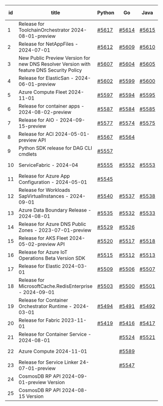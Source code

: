 | id | title | Python | Go | Java | Js | created date | target date | status |
| ------ | ------ | ------ | ------ | ------ | ------ | ------ | ------ | :-----: |
| 1 | Release for ToolchainOrchestrator  2024-08-01-preview  | [#5617](https://github.com/Azure/sdk-release-request/issues/5617)  | [#5614](https://github.com/Azure/sdk-release-request/issues/5614)  | [#5615](https://github.com/Azure/sdk-release-request/issues/5615)  | [#5616](https://github.com/Azure/sdk-release-request/issues/5616)  | 10-15 | 10-25 |  |
| 2 | Release for NetAppFiles - 2024-07-01  | [#5612](https://github.com/Azure/sdk-release-request/issues/5612)  | [#5609](https://github.com/Azure/sdk-release-request/issues/5609)  | [#5610](https://github.com/Azure/sdk-release-request/issues/5610)  | [#5611](https://github.com/Azure/sdk-release-request/issues/5611)  | 10-14 | 10-25 |  |
| 3 | New Public Preview Version for new DNS Resolver Version with feature DNS Security Policy  | [#5607](https://github.com/Azure/sdk-release-request/issues/5607)  | [#5604](https://github.com/Azure/sdk-release-request/issues/5604)  | [#5605](https://github.com/Azure/sdk-release-request/issues/5605)  | [#5606](https://github.com/Azure/sdk-release-request/issues/5606)  | 10-11 | 10-25 | Hold on by Python/ |
| 4 | Release for ElasticSan - 2024-06-01-preview  | [#5602](https://github.com/Azure/sdk-release-request/issues/5602)  | [#5599](https://github.com/Azure/sdk-release-request/issues/5599)  | [#5600](https://github.com/Azure/sdk-release-request/issues/5600)  | [#5601](https://github.com/Azure/sdk-release-request/issues/5601)  | 10-11 | 10-24 |  |
| 5 | Azure Compute Fleet 2024-11-01  | [#5597](https://github.com/Azure/sdk-release-request/issues/5597)  | [#5594](https://github.com/Azure/sdk-release-request/issues/5594)  | [#5595](https://github.com/Azure/sdk-release-request/issues/5595)  | [#5596](https://github.com/Azure/sdk-release-request/issues/5596)  | 10-10 | 10-25 |  |
| 6 | Release for container apps - 2024-08-02-preview  | [#5587](https://github.com/Azure/sdk-release-request/issues/5587)  | [#5584](https://github.com/Azure/sdk-release-request/issues/5584)  | [#5585](https://github.com/Azure/sdk-release-request/issues/5585)  | [#5586](https://github.com/Azure/sdk-release-request/issues/5586)  | 10-10 | 10-25 | Hold on by Python/ |
| 7 | Release for AIO - 2024-09-15-preview  | [#5577](https://github.com/Azure/sdk-release-request/issues/5577)  | [#5574](https://github.com/Azure/sdk-release-request/issues/5574)  | [#5575](https://github.com/Azure/sdk-release-request/issues/5575)  | [#5576](https://github.com/Azure/sdk-release-request/issues/5576)  | 10-07 | 10-25 |  |
| 8 | Release for ACI 2024-05-01-preview API  | [#5567](https://github.com/Azure/sdk-release-request/issues/5567)  | [#5564](https://github.com/Azure/sdk-release-request/issues/5564)  |  | [#5571](https://github.com/Azure/sdk-release-request/issues/5571)  | 10-04 | 10-25 | Hold on by Python/ |
| 9 | Python SDK release for DAG CLI cmdlets  | [#5557](https://github.com/Azure/sdk-release-request/issues/5557)  |  |  |  | 10-02 | 10-24 | Hold on by Python/ |
| 10 | ServiceFabric - 2024-04  | [#5555](https://github.com/Azure/sdk-release-request/issues/5555)  | [#5552](https://github.com/Azure/sdk-release-request/issues/5552)  | [#5553](https://github.com/Azure/sdk-release-request/issues/5553)  | [#5554](https://github.com/Azure/sdk-release-request/issues/5554)  | 10-01 | 10-25 |  |
| 11 | Release for Azure App Configuration - 2024-05-01  | [#5545](https://github.com/Azure/sdk-release-request/issues/5545)  |  |  |  | 09-28 | 10-25 |  |
| 12 | Release for Workloads SapVirtualInstances - 2024-09-01  | [#5540](https://github.com/Azure/sdk-release-request/issues/5540)  | [#5537](https://github.com/Azure/sdk-release-request/issues/5537)  | [#5538](https://github.com/Azure/sdk-release-request/issues/5538)  | [#5539](https://github.com/Azure/sdk-release-request/issues/5539)  | 09-27 | 10-24 | Hold on by Python/ |
| 13 | Azure Data Boundary Release - 2024-08-01  | [#5535](https://github.com/Azure/sdk-release-request/issues/5535)  | [#5532](https://github.com/Azure/sdk-release-request/issues/5532)  | [#5533](https://github.com/Azure/sdk-release-request/issues/5533)  | [#5534](https://github.com/Azure/sdk-release-request/issues/5534)  | 09-25 | 10-25 | Hold on by JS/Python/ |
| 14 | Release for Azure DNS Public Zones - 2023-07-01-preview  | [#5529](https://github.com/Azure/sdk-release-request/issues/5529)  | [#5526](https://github.com/Azure/sdk-release-request/issues/5526)  |  | [#5528](https://github.com/Azure/sdk-release-request/issues/5528)  | 09-25 | 10-25 |  |
| 15 | Release for AKS Fleet 2024-05-02-preview API  | [#5520](https://github.com/Azure/sdk-release-request/issues/5520)  | [#5517](https://github.com/Azure/sdk-release-request/issues/5517)  | [#5518](https://github.com/Azure/sdk-release-request/issues/5518)  | [#5519](https://github.com/Azure/sdk-release-request/issues/5519)  | 09-24 | 10-25 |  |
| 16 | Release for Azure IoT Operations Beta Version SDK  | [#5515](https://github.com/Azure/sdk-release-request/issues/5515)  | [#5512](https://github.com/Azure/sdk-release-request/issues/5512)  | [#5513](https://github.com/Azure/sdk-release-request/issues/5513)  | [#5514](https://github.com/Azure/sdk-release-request/issues/5514)  | 09-18 | 10-25 |  |
| 17 | Release for Elastic 2024-03-01  | [#5509](https://github.com/Azure/sdk-release-request/issues/5509)  | [#5506](https://github.com/Azure/sdk-release-request/issues/5506)  | [#5507](https://github.com/Azure/sdk-release-request/issues/5507)  | [#5508](https://github.com/Azure/sdk-release-request/issues/5508)  | 09-16 | 10-24 |  |
| 18 | Release for MicrosoftCache.RedisEnterprise - 2024-09-01  | [#5503](https://github.com/Azure/sdk-release-request/issues/5503)  | [#5500](https://github.com/Azure/sdk-release-request/issues/5500)  | [#5501](https://github.com/Azure/sdk-release-request/issues/5501)  | [#5502](https://github.com/Azure/sdk-release-request/issues/5502)  | 09-13 | 10-25 | Hold on by Java/Go/ |
| 19 | Release for Container Orchestrator Runtime - 2024-03-01  | [#5494](https://github.com/Azure/sdk-release-request/issues/5494)  | [#5491](https://github.com/Azure/sdk-release-request/issues/5491)  | [#5492](https://github.com/Azure/sdk-release-request/issues/5492)  | [#5493](https://github.com/Azure/sdk-release-request/issues/5493)  | 09-13 | 10-24 |  |
| 20 | Release for Fabric 2023-11-01  | [#5419](https://github.com/Azure/sdk-release-request/issues/5419)  | [#5416](https://github.com/Azure/sdk-release-request/issues/5416)  | [#5417](https://github.com/Azure/sdk-release-request/issues/5417)  | [#5418](https://github.com/Azure/sdk-release-request/issues/5418)  | 08-12 | 10-25 |  |
| 21 | Release for Container Service - 2024-08-01  |  | [#5524](https://github.com/Azure/sdk-release-request/issues/5524)  | [#5521](https://github.com/Azure/sdk-release-request/issues/5521)  | [#5522](https://github.com/Azure/sdk-release-request/issues/5522)  | 09-24 | 10-24 |  |
| 22 | Azure Compute 2024-11-01  |  | [#5589](https://github.com/Azure/sdk-release-request/issues/5589)  |  |  | 10-10 | 10-25 |  |
| 23 | Release for Service Linker 24-07-01-preview  |  | [#5547](https://github.com/Azure/sdk-release-request/issues/5547)  |  | [#5549](https://github.com/Azure/sdk-release-request/issues/5549)  | 09-29 | 10-11 |  |
| 24 | CosmosDB RP API 2024-09-01-preview Version  |  |  |  | [#5475](https://github.com/Azure/sdk-release-request/issues/5475)  | 09-09 | 09-27 | Hold on by JS/ |
| 25 | CosmosDB RP API 2024-08-15 Version  |  |  |  | [#5471](https://github.com/Azure/sdk-release-request/issues/5471)  | 09-09 | 09-27 | Hold on by JS/ |
